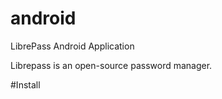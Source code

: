 # android
LibrePass Android Application


Librepass is an open-source password manager.


#Install 
